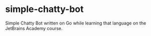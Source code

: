# simple-chatty-bot
Simple Chatty Bot written on Go while learning that language on the JetBrains Academy course.
